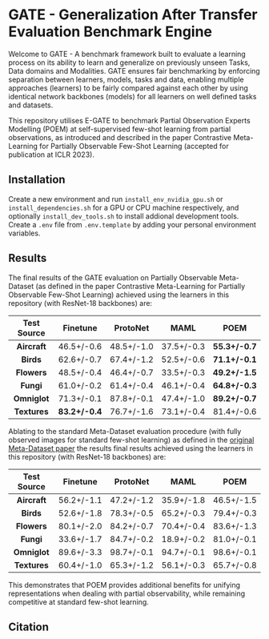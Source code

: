 # GATE - Generalization After Transfer Evaluation Benchmark Engine
Welcome to GATE - A benchmark framework built to evaluate a learning process on its ability to learn and generalize on previously unseen Tasks, Data domains and Modalities. GATE ensures fair benchmarking by enforcing separation between learners, models, tasks and data, enabling multiple approaches (learners) to be fairly compared against each other by using identical network backbones (models) for all learners on well defined tasks and datasets.

This repository utilises E-GATE to benchmark Partial Observation Experts Modelling (POEM) at self-supervised few-shot learning from partial observations, as introduced and described in the paper Contrastive Meta-Learning for Partially Observable Few-Shot Learning (accepted for publication at ICLR 2023).

## Installation
Create a new environment and run `install_env_nvidia_gpu.sh` or `install_dependencies.sh` for a GPU or CPU machine respectively, and optionally `install_dev_tools.sh` to install addional development tools. Create a `.env` file from `.env.template` by adding your personal environment variables.

## Results

The final results of the GATE evaluation on Partially Observable Meta-Dataset (as defined in the paper Contrastive Meta-Learning for Partially Observable Few-Shot Learning) achieved using the learners in this repository (with ResNet-18 backbones) are:

| **Test Source** | **Finetune**   | **ProtoNet** | **MAML**   | **POEM**       |
|:---------------:|:--------------:|:------------:|:----------:|:--------------:|
| **Aircraft**    | 46.5+/-0.6     | 48.5+/-1.0   | 37.5+/-0.3 | **55.3+/-0.7** |
| **Birds**       | 62.6+/-0.7     | 67.4+/-1.2   | 52.5+/-0.6 | **71.1+/-0.1** |
| **Flowers**     | 48.5+/-0.4     | 46.4+/-0.7   | 33.5+/-0.3 | **49.2+/-1.5** |
| **Fungi**       | 61.0+/-0.2     | 61.4+/-0.4   | 46.1+/-0.4 | **64.8+/-0.3** |
| **Omniglot**    | 71.3+/-0.1     | 87.8+/-0.1   | 47.4+/-1.0 | **89.2+/-0.7** |
| **Textures**    | **83.2+/-0.4** | 76.7+/-1.6   | 73.1+/-0.4 | 81.4+/-0.6     |


Ablating to the standard Meta-Dataset evaluation procedure (with fully observed images for standard few-shot learning) as defined in the [original Meta-Dataset paper](https://arxiv.org/abs/1903.03096) the results final results achieved using the learners in this repository (with ResNet-18 backbones) are:

| **Test Source** | **Finetune** | **ProtoNet** | **MAML**   | **POEM**   |
|:---------------:|:------------:|:------------:|:----------:|:----------:|
| **Aircraft**    | 56.2+/-1.1   | 47.2+/-1.2   | 35.9+/-1.8 | 46.5+/-1.5 |
| **Birds**       | 52.6+/-1.8   | 78.3+/-0.5   | 65.2+/-0.3 | 79.4+/-0.3 |
| **Flowers**     | 80.1+/-2.0   | 84.2+/-0.7   | 70.4+/-0.4 | 83.6+/-1.3 |
| **Fungi**       | 33.6+/-1.7   | 84.7+/-0.2   | 18.9+/-0.2 | 81.0+/-0.1 |
| **Omniglot**    | 89.6+/-3.3   | 98.7+/-0.1   | 94.7+/-0.1 | 98.6+/-0.1 |
| **Textures**    | 60.4+/-1.0   | 65.3+/-1.2   | 56.1+/-0.3 | 65.7+/-0.8 |

This demonstrates that POEM provides additional benefits for unifying representations when dealing with partial observability, while remaining competitive at standard few-shot learning.

## Citation


